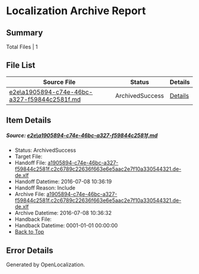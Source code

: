 # <a name='report-top'></a> Localization Archive Report

## Summary
 Total Files | 1

## File List
 Source File | Status | Details 
 ----------- | ------ | ------- 
 [e2e\a1905894-c74e-46bc-a327-f59844c2581f.md](https://github.com/OpenLocalizationTestOrg/oltest/blob/04face6005ea33a09f54b0f3184a3853f7964b64/e2e/a1905894-c74e-46bc-a327-f59844c2581f.md) | ArchivedSuccess | [Details](#a373f86850c3c291565d6dcfbdb1f521329612af1)

## Item Details
##### <a name='a373f86850c3c291565d6dcfbdb1f521329612af1'></a> Source: [e2e\a1905894-c74e-46bc-a327-f59844c2581f.md](https://github.com/OpenLocalizationTestOrg/oltest/blob/04face6005ea33a09f54b0f3184a3853f7964b64/e2e/a1905894-c74e-46bc-a327-f59844c2581f.md)
* Status: ArchivedSuccess
* Target File: 
* Handoff File: [a1905894-c74e-46bc-a327-f59844c2581f.c2c6789c22636f663e6e5aac2e7f10a330544321.de-de.xlf](https://github.com/OpenLocalizationTestOrg/olhandoff-e2e/blob/f0fd6466da665eec695c64873a0e6dbffc32a9b4/ol-handoff/OpenLocalizationTestOrg/oltest-dede-fly/ci/ht/a1905894-c74e-46bc-a327-f59844c2581f.c2c6789c22636f663e6e5aac2e7f10a330544321.de-de.xlf)
* Handoff Datetime: 2016-07-08 10:36:19
* Handoff Reason: Include
* Archive File: [a1905894-c74e-46bc-a327-f59844c2581f.c2c6789c22636f663e6e5aac2e7f10a330544321.de-de.xlf](https://github.com/OpenLocalizationTestOrg/olhandoff-e2e/blob/21ec4f2577476f162d79eb0f3f9bc3dab9d8395a/ol-archive/OpenLocalizationTestOrg/oltest-dede-fly/ci/ht/a1905894-c74e-46bc-a327-f59844c2581f.c2c6789c22636f663e6e5aac2e7f10a330544321.de-de.xlf)
* Archive Datetime: 2016-07-08 10:36:32
* Handback File: 
* Handback Datetime: 0001-01-01 00:00:00
* [Back to Top](#report-top)


## Error Details

Generated by OpenLocalization.
